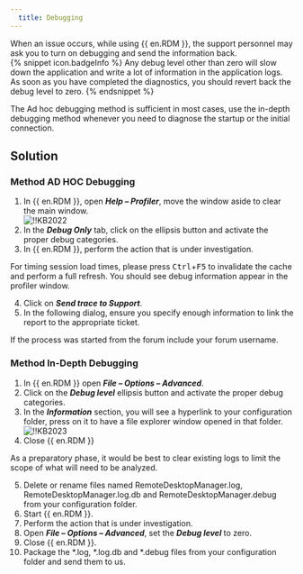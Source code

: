 ```yaml
---
  title: Debugging
---
```

When an issue occurs, while using {{ en.RDM }}, the support personnel may ask you to turn on debugging and send the information back.  
{% snippet icon.badgeInfo %}
Any debug level other than zero will slow down the application and write a lot of information in the application logs. As soon as you have completed the diagnostics, you should revert back the debug level to zero.
{% endsnippet %}  

The Ad hoc debugging method is sufficient in most cases, use the in-depth debugging method whenever you need to diagnose the startup or the initial connection.
## Solution
### Method AD HOC Debugging
1. In {{ en.RDM }}, open ***Help – Profiler***, move the window aside to clear the main window.  
![!!KB2022](https://webdevolutions.azureedge.net/docs/en/kb/KB2022.png)
1. In the ***Debug Only*** tab, click on the ellipsis button and activate the proper debug categories.
1. In {{ en.RDM }}, perform the action that is under investigation.  

For timing session load times, please press <kbd>Ctrl</kbd>+<kbd>F5</kbd> to invalidate the cache and perform a full refresh. You should see debug information appear in the profiler window.  

4. Click on ***Send trace to Support***.
1. In the following dialog, ensure you specify enough information to link the report to the appropriate ticket.  

If the process was started from the forum include your forum username.
### Method In-Depth Debugging
1. In {{ en.RDM }} open ***File – Options – Advanced***.
1. Click on the ***Debug level*** ellipsis button and activate the proper debug categories.
1. In the ***Information*** section, you will see a hyperlink to your configuration folder, press on it to have a file explorer window opened in that folder.  
![!!KB2023](https://webdevolutions.azureedge.net/docs/en/kb/KB2023.png)
1. Close {{ en.RDM }}  

As a preparatory phase, it would be best to clear existing logs to limit the scope of what will need to be analyzed.  

5. Delete or rename files named RemoteDesktopManager.log, RemoteDesktopManager.log.db and RemoteDesktopManager.debug from your configuration folder.
1. Start {{ en.RDM }}.
1. Perform the action that is under investigation.
1. Open ***File – Options – Advanced***, set the ***Debug level*** to zero.
1. Close {{ en.RDM }}.
1. Package the *.log, *.log.db and *.debug files from your configuration folder and send them to us.
